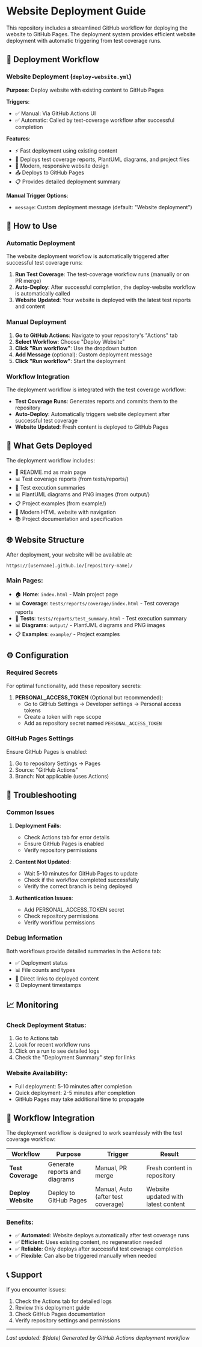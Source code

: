 # Website Deployment Guide

This repository includes a streamlined GitHub workflow for deploying the website to GitHub Pages. The deployment system provides efficient website deployment with automatic triggering from test coverage runs.

## 🚀 Deployment Workflow

### Website Deployment (`deploy-website.yml`)

**Purpose**: Deploy website with existing content to GitHub Pages

**Triggers**:
- ✅ Manual: Via GitHub Actions UI
- ✅ Automatic: Called by test-coverage workflow after successful completion

**Features**:
- ⚡ Fast deployment using existing content
- 📁 Deploys test coverage reports, PlantUML diagrams, and project files
- 🎨 Modern, responsive website design
- 📤 Deploys to GitHub Pages
- 📋 Provides detailed deployment summary

**Manual Trigger Options**:
- `message`: Custom deployment message (default: "Website deployment")

## 🎯 How to Use

### Automatic Deployment

The website deployment workflow is automatically triggered after successful test coverage runs:

1. **Run Test Coverage**: The test-coverage workflow runs (manually or on PR merge)
2. **Auto-Deploy**: After successful completion, the deploy-website workflow is automatically called
3. **Website Updated**: Your website is deployed with the latest test reports and content

### Manual Deployment

1. **Go to GitHub Actions**: Navigate to your repository's "Actions" tab
2. **Select Workflow**: Choose "Deploy Website"
3. **Click "Run workflow"**: Use the dropdown button
4. **Add Message** (optional): Custom deployment message
5. **Click "Run workflow"**: Start the deployment

### Workflow Integration

The deployment workflow is integrated with the test coverage workflow:
- **Test Coverage Runs**: Generates reports and commits them to the repository
- **Auto-Deploy**: Automatically triggers website deployment after successful test coverage
- **Website Updated**: Fresh content is deployed to GitHub Pages

## 📁 What Gets Deployed

The deployment workflow includes:
- 📖 README.md as main page
- 📊 Test coverage reports (from tests/reports/)
- 📝 Test execution summaries
- 📊 PlantUML diagrams and PNG images (from output/)
- 📋 Project examples (from example/)
- 🎨 Modern HTML website with navigation
- 📚 Project documentation and specification

## 🌐 Website Structure

After deployment, your website will be available at:
```
https://[username].github.io/[repository-name]/
```

### Main Pages:
- 🏠 **Home**: `index.html` - Main project page
- 📊 **Coverage**: `tests/reports/coverage/index.html` - Test coverage reports
- 📝 **Tests**: `tests/reports/test_summary.html` - Test execution summary
- 📊 **Diagrams**: `output/` - PlantUML diagrams and PNG images
- 📋 **Examples**: `example/` - Project examples

## ⚙️ Configuration

### Required Secrets

For optimal functionality, add these repository secrets:

1. **PERSONAL_ACCESS_TOKEN** (Optional but recommended):
   - Go to GitHub Settings → Developer settings → Personal access tokens
   - Create a token with `repo` scope
   - Add as repository secret named `PERSONAL_ACCESS_TOKEN`

### GitHub Pages Settings

Ensure GitHub Pages is enabled:
1. Go to repository Settings → Pages
2. Source: "GitHub Actions"
3. Branch: Not applicable (uses Actions)

## 🔧 Troubleshooting

### Common Issues

1. **Deployment Fails**:
   - Check Actions tab for error details
   - Ensure GitHub Pages is enabled
   - Verify repository permissions

2. **Content Not Updated**:
   - Wait 5-10 minutes for GitHub Pages to update
   - Check if the workflow completed successfully
   - Verify the correct branch is being deployed

3. **Authentication Issues**:
   - Add PERSONAL_ACCESS_TOKEN secret
   - Check repository permissions
   - Verify workflow permissions

### Debug Information

Both workflows provide detailed summaries in the Actions tab:
- ✅ Deployment status
- 📊 File counts and types
- 🔗 Direct links to deployed content
- ⏰ Deployment timestamps

## 📈 Monitoring

### Check Deployment Status:
1. Go to Actions tab
2. Look for recent workflow runs
3. Click on a run to see detailed logs
4. Check the "Deployment Summary" step for links

### Website Availability:
- Full deployment: 5-10 minutes after completion
- Quick deployment: 2-5 minutes after completion
- GitHub Pages may take additional time to propagate

## 🔄 Workflow Integration

The deployment workflow is designed to work seamlessly with the test coverage workflow:

| Workflow | Purpose | Trigger | Result |
|----------|---------|---------|--------|
| **Test Coverage** | Generate reports and diagrams | Manual, PR merge | Fresh content in repository |
| **Deploy Website** | Deploy to GitHub Pages | Manual, Auto (after test coverage) | Website updated with latest content |

### Benefits:
- ✅ **Automated**: Website deploys automatically after test coverage runs
- ✅ **Efficient**: Uses existing content, no regeneration needed
- ✅ **Reliable**: Only deploys after successful test coverage completion
- ✅ **Flexible**: Can also be triggered manually when needed

## 📞 Support

If you encounter issues:
1. Check the Actions tab for detailed logs
2. Review this deployment guide
3. Check GitHub Pages documentation
4. Verify repository settings and permissions

---

*Last updated: $(date)*
*Generated by GitHub Actions deployment workflow*
